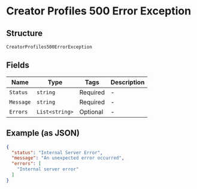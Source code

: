 
# Creator Profiles 500 Error Exception

## Structure

`CreatorProfiles500ErrorException`

## Fields

| Name | Type | Tags | Description |
|  --- | --- | --- | --- |
| `Status` | `string` | Required | - |
| `Message` | `string` | Required | - |
| `Errors` | `List<string>` | Optional | - |

## Example (as JSON)

```json
{
  "status": "Internal Server Error",
  "message": "An unexpected error occurred",
  "errors": [
    "Internal server error"
  ]
}
```

